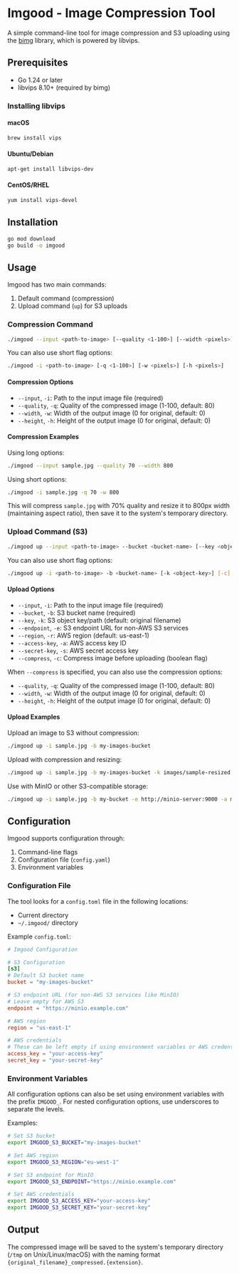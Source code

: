 # Imgood - Image Compression Tool

A simple command-line tool for image compression and S3 uploading using the [bimg](https://github.com/h2non/bimg) library, which is powered by libvips.

## Prerequisites

- Go 1.24 or later
- libvips 8.10+ (required by bimg)

### Installing libvips

#### macOS

```bash
brew install vips
```

#### Ubuntu/Debian

```bash
apt-get install libvips-dev
```

#### CentOS/RHEL

```bash
yum install vips-devel
```

## Installation

```bash
go mod download
go build -o imgood
```

## Usage

Imgood has two main commands:

1. Default command (compression)
2. Upload command (`up`) for S3 uploads

### Compression Command

```bash
./imgood --input <path-to-image> [--quality <1-100>] [--width <pixels>] [--height <pixels>]
```

You can also use short flag options:

```bash
./imgood -i <path-to-image> [-q <1-100>] [-w <pixels>] [-h <pixels>]
```

#### Compression Options

- `--input`, `-i`: Path to the input image file (required)
- `--quality`, `-q`: Quality of the compressed image (1-100, default: 80)
- `--width`, `-w`: Width of the output image (0 for original, default: 0)
- `--height`, `-h`: Height of the output image (0 for original, default: 0)

#### Compression Examples

Using long options:

```bash
./imgood --input sample.jpg --quality 70 --width 800
```

Using short options:

```bash
./imgood -i sample.jpg -q 70 -w 800
```

This will compress `sample.jpg` with 70% quality and resize it to 800px width (maintaining aspect ratio), then save it to the system's temporary directory.

### Upload Command (S3)

```bash
./imgood up --input <path-to-image> --bucket <bucket-name> [--key <object-key>] [--compress] [other options]
```

You can also use short flag options:

```bash
./imgood up -i <path-to-image> -b <bucket-name> [-k <object-key>] [-c] [other options]
```

#### Upload Options

- `--input`, `-i`: Path to the input image file (required)
- `--bucket`, `-b`: S3 bucket name (required)
- `--key`, `-k`: S3 object key/path (default: original filename)
- `--endpoint`, `-e`: S3 endpoint URL for non-AWS S3 services
- `--region`, `-r`: AWS region (default: us-east-1)
- `--access-key`, `-a`: AWS access key ID
- `--secret-key`, `-s`: AWS secret access key
- `--compress`, `-c`: Compress image before uploading (boolean flag)

When `--compress` is specified, you can also use the compression options:

- `--quality`, `-q`: Quality of the compressed image (1-100, default: 80)
- `--width`, `-w`: Width of the output image (0 for original, default: 0)
- `--height`, `-h`: Height of the output image (0 for original, default: 0)

#### Upload Examples

Upload an image to S3 without compression:

```bash
./imgood up -i sample.jpg -b my-images-bucket
```

Upload with compression and resizing:

```bash
./imgood up -i sample.jpg -b my-images-bucket -k images/sample-resized.jpg -c -q 75 -w 800
```

Use with MinIO or other S3-compatible storage:

```bash
./imgood up -i sample.jpg -b my-bucket -e http://minio-server:9000 -a myAccessKey -s mySecretKey
```

## Configuration

Imgood supports configuration through:

1. Command-line flags
2. Configuration file (`config.yaml`)
3. Environment variables

### Configuration File

The tool looks for a `config.toml` file in the following locations:

- Current directory
- `~/.imgood/` directory

Example `config.toml`:

```toml
# Imgood Configuration

# S3 Configuration
[s3]
# Default S3 bucket name
bucket = "my-images-bucket"

# S3 endpoint URL (for non-AWS S3 services like MinIO)
# Leave empty for AWS S3
endpoint = "https://minio.example.com"

# AWS region
region = "us-east-1"

# AWS credentials
# These can be left empty if using environment variables or AWS credential files
access_key = "your-access-key"
secret_key = "your-secret-key"
```

### Environment Variables

All configuration options can also be set using environment variables with the prefix `IMGOOD_`. For nested configuration options, use underscores to separate the levels.

Examples:

```bash
# Set S3 bucket
export IMGOOD_S3_BUCKET="my-images-bucket"

# Set AWS region
export IMGOOD_S3_REGION="eu-west-1"

# Set S3 endpoint for MinIO
export IMGOOD_S3_ENDPOINT="https://minio.example.com"

# Set AWS credentials
export IMGOOD_S3_ACCESS_KEY="your-access-key"
export IMGOOD_S3_SECRET_KEY="your-secret-key"
```

## Output

The compressed image will be saved to the system's temporary directory (`/tmp` on Unix/Linux/macOS) with the naming format `{original_filename}_compressed.{extension}`.
